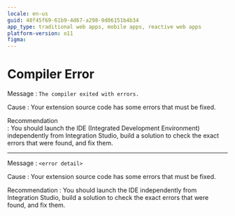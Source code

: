 ```yaml
---
locale: en-us
guid: 48f45f69-61b9-4d67-a298-9d06151b4b34
app_type: traditional web apps, mobile apps, reactive web apps
platform-version: o11
figma:
---
```


# Compiler Error

Message
:   `The compiler exited with errors.`

Cause
:   Your extension source code has some errors that must be fixed.

Recommendation    
:   You should launch the IDE (Integrated Development Environment) independently from Integration Studio, build a solution to check the exact errors that were found, and fix them.

---

Message
:   `<error detail>`

Cause
:   Your extension source code has some errors that must be fixed.

Recommendation
:   You should launch the IDE independently from Integration Studio, build a solution to check the exact errors that were found, and fix them.
